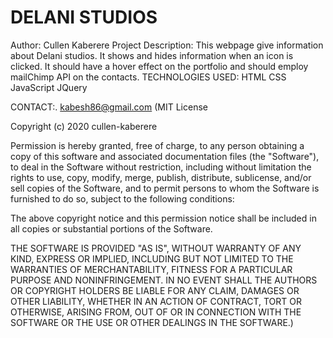 # DELANI STUDIOS


Author: Cullen Kaberere
Project Description:
This webpage give information about Delani studios. It shows and hides information when an icon is clicked. It should have a hover effect on the portfolio and should employ mailChimp API on the contacts.
TECHNOLOGIES USED:
HTML
CSS 
JavaScript
JQuery

CONTACT:.
kabesh86@gmail.com
(MIT License

Copyright (c) 2020 cullen-kaberere

Permission is hereby granted, free of charge, to any person obtaining a copy of this software and associated documentation files (the "Software"), to deal in the Software without restriction, including without limitation the rights to use, copy, modify, merge, publish, distribute, sublicense, and/or sell copies of the Software, and to permit persons to whom the Software is furnished to do so, subject to the following conditions:

The above copyright notice and this permission notice shall be included in all copies or substantial portions of the Software.

THE SOFTWARE IS PROVIDED "AS IS", WITHOUT WARRANTY OF ANY KIND, EXPRESS OR IMPLIED, INCLUDING BUT NOT LIMITED TO THE WARRANTIES OF MERCHANTABILITY, FITNESS FOR A PARTICULAR PURPOSE AND NONINFRINGEMENT. IN NO EVENT SHALL THE AUTHORS OR COPYRIGHT HOLDERS BE LIABLE FOR ANY CLAIM, DAMAGES OR OTHER LIABILITY, WHETHER IN AN ACTION OF CONTRACT, TORT OR OTHERWISE, ARISING FROM, OUT OF OR IN CONNECTION WITH THE SOFTWARE OR THE USE OR OTHER DEALINGS IN THE SOFTWARE.)
